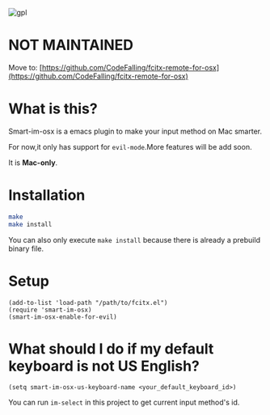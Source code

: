 ![gpl](http://img.shields.io/:license-gpl-blue.svg)
# NOT MAINTAINED

Move to: [https://github.com/CodeFalling/fcitx-remote-for-osx](https://github.com/CodeFalling/fcitx-remote-for-osx)

# What is this?

Smart-im-osx is a emacs plugin to make your input method on Mac smarter.

For now,it only has support for `evil-mode`.More features will be add soon.

It is **Mac-only**.

# Installation

```bash
make
make install
```

You can also only execute `make install` because there is already a prebuild binary file. 

# Setup

```elisp
(add-to-list 'load-path "/path/to/fcitx.el")
(require 'smart-im-osx)
(smart-im-osx-enable-for-evil)
```

# What should I do if my default keyboard is not US English?

`(setq smart-im-osx-us-keyboard-name <your_default_keyboard_id>)`

You can run `im-select` in this project to get current input method's id.

